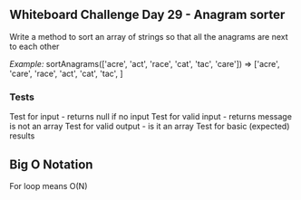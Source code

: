 ## Whiteboard Challenge Day 29 - Anagram sorter


Write a method to sort an array of strings so that all the anagrams are next to each other


*Example:*
sortAnagrams(['acre', 'act', 'race', 'cat', 'tac', 'care'])
=> ['acre', 'care', 'race', 'act', 'cat', 'tac', ]


### Tests
Test for input - returns null if no input
Test for valid input - returns message is not an array
Test for valid output - is it an array
Test for basic (expected) results

## Big O Notation
For loop means O(N)
